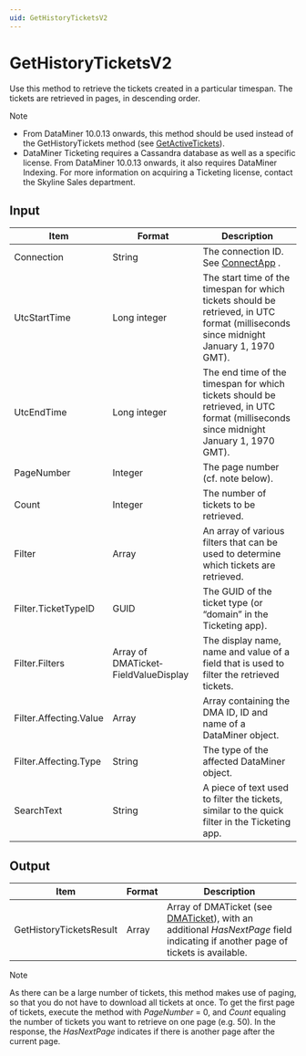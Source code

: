 ```yaml
---
uid: GetHistoryTicketsV2
---
```


# GetHistoryTicketsV2

Use this method to retrieve the tickets created in a particular timespan. The tickets are retrieved in pages, in descending order.

> [!NOTE]
> -  From DataMiner 10.0.13 onwards, this method should be used instead of the GetHistoryTickets method (see [GetActiveTickets](xref:GetActiveTickets)).
> -  DataMiner Ticketing requires a Cassandra database as well as a specific license. From DataMiner 10.0.13 onwards, it also requires DataMiner Indexing. For more information on acquiring a Ticketing license, contact the Skyline Sales department.

## Input

| Item                   | Format                               | Description                                                                                                                            |
|------------------------|--------------------------------------|----------------------------------------------------------------------------------------------------------------------------------------|
| Connection             | String                               | The connection ID. See [ConnectApp](xref:ConnectApp) .                                                                                   |
| UtcStartTime           | Long integer                         | The start time of the timespan for which tickets should be retrieved, in UTC format (milliseconds since midnight January 1, 1970 GMT). |
| UtcEndTime             | Long integer                         | The end time of the timespan for which tickets should be retrieved, in UTC format (milliseconds since midnight January 1, 1970 GMT).   |
| PageNumber             | Integer                              | The page number (cf. note below).                                                                                                      |
| Count                  | Integer                              | The number of tickets to be retrieved.                                                                                                 |
| Filter                 | Array                                | An array of various filters that can be used to determine which tickets are retrieved.                                                 |
| Filter.TicketTypeID    | GUID                                 | The GUID of the ticket type (or “domain” in the Ticketing app).                                                                        |
| Filter.Filters         | Array of DMATicket­FieldValueDisplay | The display name, name and value of a field that is used to filter the retrieved tickets.                                              |
| Filter.Affecting.Value | Array                                | Array containing the DMA ID, ID and name of a DataMiner object.                                                                        |
| Filter.Affecting.Type  | String                               | The type of the affected DataMiner object.                                                                                             |
| SearchText             | String                               | A piece of text used to filter the tickets, similar to the quick filter in the Ticketing app.                                          |

## Output

| Item                    | Format | Description                                                                                                                                                                                            |
|-------------------------|--------|--------------------------------------------------------------------------------------------------------------------------------------------------------------------------------------------------------|
| GetHistoryTicketsResult | Array  | Array of DMATicket (see [DMATicket](xref:DMATicket)), with an additional *HasNextPage* field indicating if another page of tickets is available. |

> [!NOTE]
> As there can be a large number of tickets, this method makes use of paging, so that you do not have to download all tickets at once. To get the first page of tickets, execute the method with *PageNumber* = 0, and *Count* equaling the number of tickets you want to retrieve on one page (e.g. 50). In the response, the *HasNextPage* indicates if there is another page after the current page.

